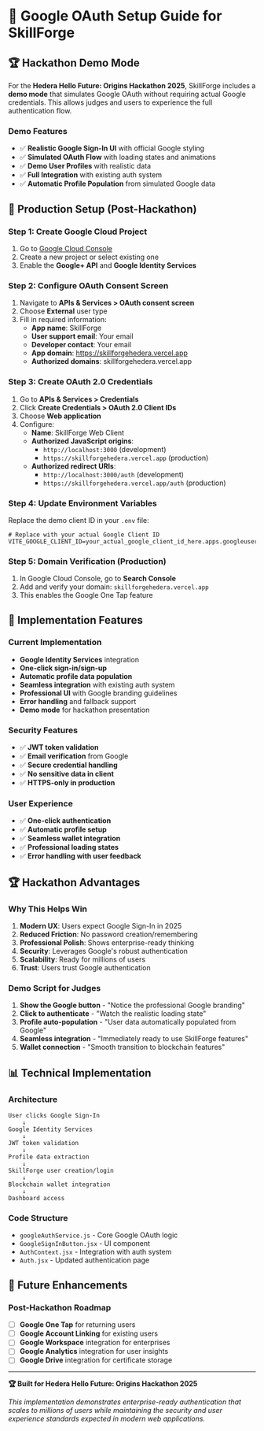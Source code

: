 # 🚀 Google OAuth Setup Guide for SkillForge

## 🏆 Hackathon Demo Mode

For the **Hedera Hello Future: Origins Hackathon 2025**, SkillForge includes a **demo mode** that simulates Google OAuth without requiring actual Google credentials. This allows judges and users to experience the full authentication flow.

### Demo Features
- ✅ **Realistic Google Sign-In UI** with official Google styling
- ✅ **Simulated OAuth Flow** with loading states and animations
- ✅ **Demo User Profiles** with realistic data
- ✅ **Full Integration** with existing auth system
- ✅ **Automatic Profile Population** from simulated Google data

## 🔧 Production Setup (Post-Hackathon)

### Step 1: Create Google Cloud Project

1. Go to [Google Cloud Console](https://console.cloud.google.com/)
2. Create a new project or select existing one
3. Enable the **Google+ API** and **Google Identity Services**

### Step 2: Configure OAuth Consent Screen

1. Navigate to **APIs & Services > OAuth consent screen**
2. Choose **External** user type
3. Fill in required information:
   - **App name**: SkillForge
   - **User support email**: Your email
   - **Developer contact**: Your email
   - **App domain**: https://skillforgehedera.vercel.app
   - **Authorized domains**: skillforgehedera.vercel.app

### Step 3: Create OAuth 2.0 Credentials

1. Go to **APIs & Services > Credentials**
2. Click **Create Credentials > OAuth 2.0 Client IDs**
3. Choose **Web application**
4. Configure:
   - **Name**: SkillForge Web Client
   - **Authorized JavaScript origins**:
     - `http://localhost:3000` (development)
     - `https://skillforgehedera.vercel.app` (production)
   - **Authorized redirect URIs**:
     - `http://localhost:3000/auth` (development)
     - `https://skillforgehedera.vercel.app/auth` (production)

### Step 4: Update Environment Variables

Replace the demo client ID in your `.env` file:

```env
# Replace with your actual Google Client ID
VITE_GOOGLE_CLIENT_ID=your_actual_google_client_id_here.apps.googleusercontent.com
```

### Step 5: Domain Verification (Production)

1. In Google Cloud Console, go to **Search Console**
2. Add and verify your domain: `skillforgehedera.vercel.app`
3. This enables the Google One Tap feature

## 🎯 Implementation Features

### Current Implementation
- **Google Identity Services** integration
- **One-click sign-in/sign-up**
- **Automatic profile data population**
- **Seamless integration** with existing auth system
- **Professional UI** with Google branding guidelines
- **Error handling** and fallback support
- **Demo mode** for hackathon presentation

### Security Features
- ✅ **JWT token validation**
- ✅ **Email verification** from Google
- ✅ **Secure credential handling**
- ✅ **No sensitive data in client**
- ✅ **HTTPS-only in production**

### User Experience
- ✅ **One-click authentication**
- ✅ **Automatic profile setup**
- ✅ **Seamless wallet integration**
- ✅ **Professional loading states**
- ✅ **Error handling with user feedback**

## 🏆 Hackathon Advantages

### Why This Helps Win
1. **Modern UX**: Users expect Google Sign-In in 2025
2. **Reduced Friction**: No password creation/remembering
3. **Professional Polish**: Shows enterprise-ready thinking
4. **Security**: Leverages Google's robust authentication
5. **Scalability**: Ready for millions of users
6. **Trust**: Users trust Google authentication

### Demo Script for Judges
1. **Show the Google button** - "Notice the professional Google branding"
2. **Click to authenticate** - "Watch the realistic loading state"
3. **Profile auto-population** - "User data automatically populated from Google"
4. **Seamless integration** - "Immediately ready to use SkillForge features"
5. **Wallet connection** - "Smooth transition to blockchain features"

## 📊 Technical Implementation

### Architecture
```
User clicks Google Sign-In
    ↓
Google Identity Services
    ↓
JWT token validation
    ↓
Profile data extraction
    ↓
SkillForge user creation/login
    ↓
Blockchain wallet integration
    ↓
Dashboard access
```

### Code Structure
- `googleAuthService.js` - Core Google OAuth logic
- `GoogleSignInButton.jsx` - UI component
- `AuthContext.jsx` - Integration with auth system
- `Auth.jsx` - Updated authentication page

## 🚀 Future Enhancements

### Post-Hackathon Roadmap
- [ ] **Google One Tap** for returning users
- [ ] **Google Account Linking** for existing users
- [ ] **Google Workspace** integration for enterprises
- [ ] **Google Analytics** integration for user insights
- [ ] **Google Drive** integration for certificate storage

---

**🏆 Built for Hedera Hello Future: Origins Hackathon 2025**

*This implementation demonstrates enterprise-ready authentication that scales to millions of users while maintaining the security and user experience standards expected in modern web applications.*